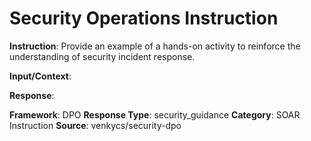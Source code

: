 # Security Operations Instruction

**Instruction**: Provide an example of a hands-on activity to reinforce the understanding of security incident response.

**Input/Context**: 

**Response**: 

**Framework**: DPO
**Response Type**: security_guidance
**Category**: SOAR Instruction
**Source**: venkycs/security-dpo
